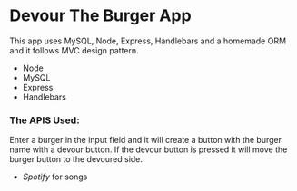 # Devour The Burger App #

This app uses MySQL, Node, Express, Handlebars and a homemade ORM and it follows MVC design pattern.

- Node
- MySQL
- Express
- Handlebars

### The APIS Used: ###
Enter a burger in the input field and it will create a button with the burger name with a devour button.
If the devour button is pressed it will move the burger button to the devoured side.
- *Spotify* for songs 




